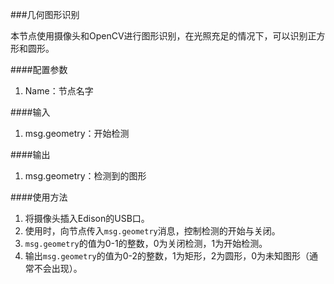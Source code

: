 ###几何图形识别

本节点使用摄像头和OpenCV进行图形识别，在光照充足的情况下，可以识别正方形和圆形。

####配置参数
1. Name：节点名字

####输入
1. msg.geometry：开始检测

####输出
1. msg.geometry：检测到的图形

####使用方法
1. 将摄像头插入Edison的USB口。
2. 使用时，向节点传入`msg.geometry`消息，控制检测的开始与关闭。
3. `msg.geometry`的值为0-1的整数，0为关闭检测，1为开始检测。
4. 输出`msg.geometry`的值为0-2的整数，1为矩形，2为圆形，0为未知图形（通常不会出现）。